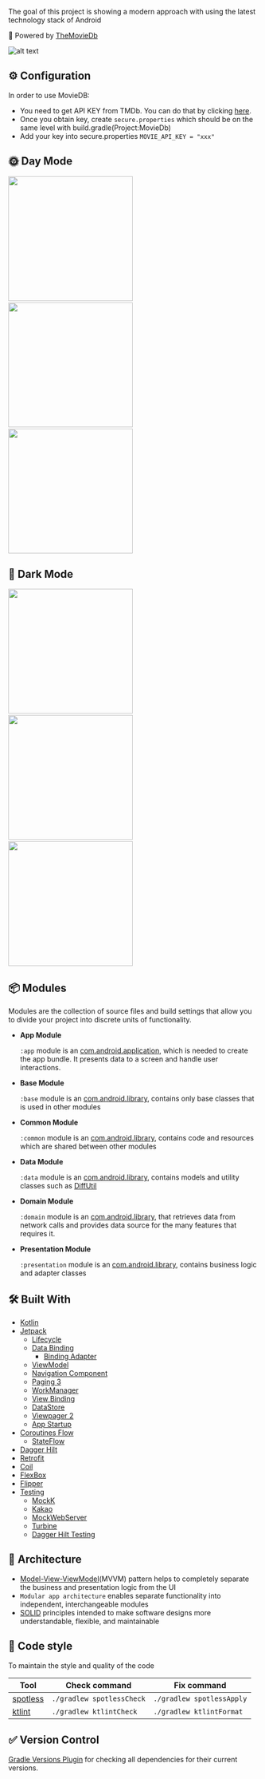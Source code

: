 The goal of this project is showing a modern approach with using the latest technology stack of Android

:dizzy: Powered by [TheMovieDb](https://www.themoviedb.org)

![alt text](https://cdn-images-1.medium.com/max/1200/1*vIR7iO-1GnY2xYxL6NiYkw.png)

## ⚙️ Configuration

In order to use MovieDB:
- You need to get API KEY from TMDb. You can do that by clicking [here](https://www.themoviedb.org/signup).
- Once you obtain key, create `secure.properties` which should be on the same level with build.gradle(Project:MovieDb)
- Add your key into secure.properties `MOVIE_API_KEY = "xxx" `

## 🌞 Day Mode

<img src="/art/movie_list_light.png" width="250" /> &nbsp;&nbsp;&nbsp; <img src="/art/movie_detail_light.png" width="250" /> &nbsp;&nbsp;&nbsp; <img src="/art/search_list_light.png" width="250" />

## 🌚 Dark Mode

<img src="/art/movie_list_dark.png" width="250" /> &nbsp;&nbsp;&nbsp; <img src="/art/movie_detail_dark.png" width="250" /> &nbsp;&nbsp;&nbsp; <img src="/art/search_list_dark.png" width="250" />

## 📦 Modules

Modules are the collection of source files and build settings that allow you to divide your project into discrete units of functionality.

- **App Module**

  `:app` module is an [com.android.application](https://developer.android.com/studio/projects/android-library), which is needed to create the app bundle. It presents data to a screen and handle user interactions.

- **Base Module**

  `:base` module is an [com.android.library](https://developer.android.com/studio/projects/android-library), contains only base classes that is used in other modules

- **Common Module**

  `:common` module is an [com.android.library](https://developer.android.com/studio/projects/android-library), contains code and resources which are shared between other modules

- **Data Module**

  `:data` module is an [com.android.library](https://developer.android.com/studio/projects/android-library), contains models and utility classes such as [DiffUtil](https://developer.android.com/reference/androidx/recyclerview/widget/DiffUtil)

- **Domain Module**

  `:domain` module is an [com.android.library](https://developer.android.com/studio/projects/android-library), that retrieves data from network calls and provides data source for the many features that requires it.

- **Presentation Module**

  `:presentation` module is an [com.android.library](https://developer.android.com/studio/projects/android-library), contains business logic and adapter classes

## 🛠 Built With

- [Kotlin](https://kotlinlang.org)
- [Jetpack](https://developer.android.com/jetpack?gclid=CjwKCAiA25v_BRBNEiwAZb4-ZRLrSzIFlpm0NDTFGSuapyosjuVKi0AVLXGgVqSwqe46gejCg31LvRoCAwIQAvD_BwE&gclsrc=aw.ds)
    * [Lifecycle](https://developer.android.com/topic/libraries/architecture/lifecycle)
    * [Data Binding](https://developer.android.com/topic/libraries/data-binding)
      - [Binding Adapter](https://developer.android.com/topic/libraries/data-binding/binding-adapters)
    * [ViewModel](https://developer.android.com/topic/libraries/architecture/viewmodel)
    * [Navigation Component](https://developer.android.com/guide/navigation/navigation-getting-started)
    * [Paging 3](https://developer.android.com/topic/libraries/architecture/paging/v3-overview)
    * [WorkManager](https://developer.android.com/topic/libraries/architecture/workmanager)
    * [View Binding](https://developer.android.com/topic/libraries/view-binding)
    * [DataStore](https://developer.android.com/topic/libraries/architecture/datastore)
    * [Viewpager 2](https://developer.android.com/jetpack/androidx/releases/viewpager2)
    * [App Startup](https://developer.android.com/topic/libraries/app-startup)
- [Coroutines Flow](https://kotlinlang.org/docs/reference/coroutines/flow.html)
  - [StateFlow](https://developer.android.com/kotlin/flow/stateflow-and-sharedflow)
- [Dagger Hilt](https://dagger.dev/hilt/)
- [Retrofit](https://square.github.io/retrofit/)
- [Coil](https://github.com/coil-kt/coil)
- [FlexBox](https://github.com/google/flexbox-layout)
- [Flipper](https://github.com/facebook/flipper)
- [Testing](https://developer.android.com/training/testing/fundamentals)
  - [MockK](https://github.com/mockk/mockk)
  - [Kakao](https://github.com/KakaoCup/Kakao)
  - [MockWebServer](https://github.com/square/okhttp/tree/master/mockwebserver)
  - [Turbine](https://github.com/cashapp/turbine)
  - [Dagger Hilt Testing](https://developer.android.com/training/dependency-injection/hilt-testing)

## 🗼 Architecture

- [Model-View-ViewModel](https://en.wikipedia.org/wiki/Model–view–viewmodel)(MVVM) pattern helps to completely separate the business and presentation logic from the UI
- `Modular app architecture` enables separate functionality into independent, interchangeable modules
- [SOLID](https://en.wikipedia.org/wiki/SOLID) principles intended to make software designs more understandable, flexible, and maintainable

## 💎 Code style

To maintain the style and quality of the code

| Tool                                                   |    Check command          |     Fix command
|--------------------------------------------------------|---------------------------|--------------------------- |
| [spotless](https://github.com/diffplug/spotless)       | `./gradlew spotlessCheck` | `./gradlew spotlessApply`  |
| [ktlint](https://github.com/pinterest/ktlint)          | `./gradlew ktlintCheck`   | `./gradlew ktlintFormat`   |

## ✅ Version Control

[Gradle Versions Plugin](https://github.com/ben-manes/gradle-versions-plugin) for checking all dependencies for their current versions.
